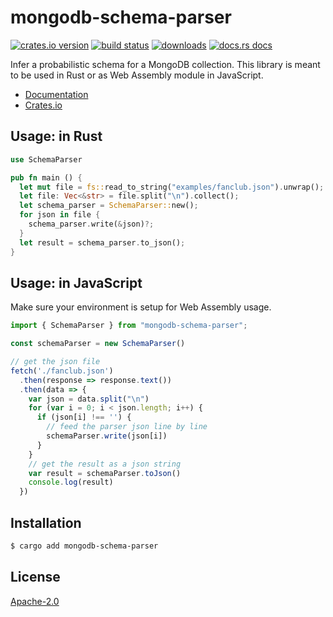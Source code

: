 # mongodb-schema-parser
[![crates.io version][1]][2] [![build status][3]][4]
[![downloads][5]][6] [![docs.rs docs][7]][8]

Infer a probabilistic schema for a MongoDB collection. This library is meant
to be used in Rust or as Web Assembly module in JavaScript.

- [Documentation][8]
- [Crates.io][2]

## Usage: in Rust
```rust
use SchemaParser

pub fn main () {
  let mut file = fs::read_to_string("examples/fanclub.json").unwrap();
  let file: Vec<&str> = file.split("\n").collect();
  let schema_parser = SchemaParser::new();
  for json in file {
    schema_parser.write(&json)?;
  }
  let result = schema_parser.to_json();
}
```

## Usage: in JavaScript 
Make sure your environment is setup for Web Assembly usage. 
```js
import { SchemaParser } from "mongodb-schema-parser";

const schemaParser = new SchemaParser()

// get the json file
fetch('./fanclub.json')
  .then(response => response.text())
  .then(data => {
    var json = data.split("\n")
    for (var i = 0; i < json.length; i++) {
      if (json[i] !== '') {
        // feed the parser json line by line
        schemaParser.write(json[i])
      }
    }
    // get the result as a json string
    var result = schemaParser.toJson()
    console.log(result)
  })
```

## Installation
```sh
$ cargo add mongodb-schema-parser 
```

## License
[Apache-2.0](./LICENSE)

[1]: https://img.shields.io/crates/v/mongodb-schema-parser.svg?style=flat-square
[2]: https://crates.io/crates/mongodb-schema-parser
[3]: https://img.shields.io/travis/lrlna/mongodb-schema-parser.svg?style=flat-square
[4]: https://travis-ci.org/lrlna/mongodb-schema-parser
[5]: https://img.shields.io/crates/d/mongodb-schema-parser.svg?style=flat-square
[6]: https://crates.io/crates/mongodb-schema-parser
[7]: https://img.shields.io/badge/docs-latest-blue.svg?style=flat-square
[8]: https://docs.rs/mongodb-schema-parser
